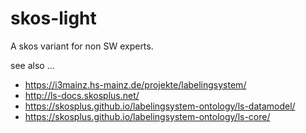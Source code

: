 # skos-light
 
A skos variant for non SW experts. 

see also ... 

* https://i3mainz.hs-mainz.de/projekte/labelingsystem/
* http://ls-docs.skosplus.net/
* https://skosplus.github.io/labelingsystem-ontology/ls-datamodel/
* https://skosplus.github.io/labelingsystem-ontology/ls-core/
